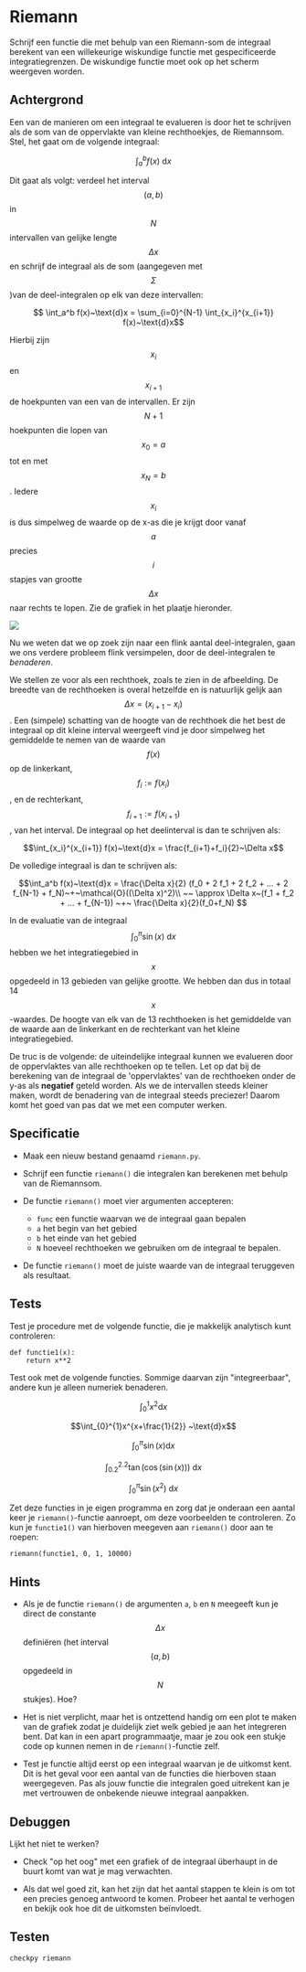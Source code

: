 # Riemann

Schrijf een functie die met behulp van een Riemann-som de integraal berekent van een willekeurige wiskundige functie met gespecificeerde integratiegrenzen. De wiskundige functie moet ook op het scherm weergeven worden.

## Achtergrond

Een van de manieren om een integraal te evalueren is door het te schrijven als de som van de oppervlakte van kleine rechthoekjes, de Riemannsom. Stel, het gaat om de volgende integraal:

$$ \int_a^b f(x)~\text{d}x $$

Dit gaat als volgt: verdeel het interval $$(a,b)$$ in $$N$$ intervallen van gelijke lengte $$\Delta x$$ en schrijf de integraal als de som (aangegeven met $$\Sigma$$)van de deel-integralen op elk van deze intervallen:

$$ \int_a^b f(x)~\text{d}x = \sum_{i=0}^{N-1} \int_{x_i}^{x_{i+1}} f(x)~\text{d}x$$

Hierbij zijn $$x_i$$ en $$x_{i+1}$$ de hoekpunten van een van de intervallen. Er zijn $$N+1$$ hoekpunten die lopen van $$x_0 = a$$ tot en met $$x_{N} = b$$. Iedere $$x_i$$ is dus simpelweg de waarde op de x-as die je krijgt door vanaf $$a$$ precies $$i$$ stapjes van grootte $$\Delta x$$ naar rechts te lopen. Zie de grafiek in het plaatje hieronder.

![](RiemannExample.png)

Nu we weten dat we op zoek zijn naar een flink aantal deel-integralen, gaan we ons verdere probleem flink versimpelen, door de deel-integralen te *benaderen*.

We stellen ze voor als een rechthoek, zoals te zien in de afbeelding. De breedte van de rechthoeken is overal hetzelfde en is natuurlijk gelijk aan $$\Delta x = (x_{i+1} - x_{i})$$. Een (simpele) schatting van de hoogte van de rechthoek die het best de integraal op dit kleine interval weergeeft vind je door simpelweg het gemiddelde te nemen van de waarde van $$f(x)$$ op de linkerkant, $$f_i := f(x_i)$$, en de rechterkant, $$f_{i+1} := f(x_{i+1})$$, van het interval. De integraal op het deelinterval is dan te schrijven als:

$$\int_{x_i}^{x_{i+1}} f(x)~\text{d}x = \frac{f_{i+1}+f_i}{2}~\Delta x$$

De volledige integraal is dan te schrijven als:

$$\int_a^b f(x)~\text{d}x = \frac{\Delta x}{2} (f_0 + 2 f_1 + 2 f_2 + ... +  2 f_{N-1} + f_N)~+~\mathcal{O}((\Delta x)^2)\\
                       ~~ \approx \Delta x~(f_1 + f_2 + ... +  f_{N-1}) ~+~ \frac{\Delta x}{2}(f_0+f_N) $$

In de evaluatie van de integraal $$\int_{0}^{\pi}\sin(x)~\text{d}x$$ hebben we het integratiegebied in $$x$$ opgedeeld in 13 gebieden van gelijke grootte. We hebben dan dus in totaal 14 $$x$$-waardes. De hoogte van elk van de 13 rechthoeken is het gemiddelde van de waarde aan de linkerkant en de rechterkant van het kleine integratiegebied.

De truc is de volgende: de uiteindelijke integraal kunnen we evalueren door de oppervlaktes van alle rechthoeken op te tellen. Let op dat bij de berekening van de integraal de 'oppervlaktes' van de rechthoeken onder de y-as als **negatief** geteld worden. Als we de intervallen steeds kleiner maken, wordt de benadering van de integraal steeds preciezer! Daarom komt het goed van pas dat we met een computer werken.

## Specificatie

- Maak een nieuw bestand genaamd `riemann.py`.

- Schrijf een functie `riemann()` die integralen kan berekenen met behulp van de Riemannsom. 

- De functie `riemann()` moet vier argumenten accepteren:

	- `func` een functie waarvan we de integraal gaan bepalen
	- `a` het begin van het gebied
	- `b` het einde van het gebied
	- `N` hoeveel rechthoeken we gebruiken om de integraal te bepalen.

- De functie `riemann()` moet de juiste waarde van de integraal teruggeven als resultaat.



## Tests

Test je procedure met de volgende functie, die je makkelijk analytisch kunt controleren:

	def functie1(x):
		return x**2

Test ook met de volgende functies. Sommige daarvan zijn "integreerbaar", andere kun je alleen numeriek benaderen.

$$\int_{0}^{1}x^2 \text{d}x$$

$$\int_{0}^{1}x^{x+\frac{1}{2}} ~\text{d}x$$

$$\int_{0}^{\pi}\sin(x) \text{d}x$$

$$\int_{0.2}^{2.2} \tan(\cos(\sin(x))) ~\text{d}x$$

$$\int_{0}^{\pi} \sin(x^2) ~\text{d}x$$

Zet deze functies in je eigen programma en zorg dat je onderaan een aantal keer je `riemann()`-functie aanroept, om deze voorbeelden te controleren. Zo kun je `functie1()` van hierboven meegeven aan `riemann()` door aan te roepen:

    riemann(functie1, 0, 1, 10000)

## Hints

- Als je de functie `riemann()` de argumenten `a`, `b` en `N` meegeeft kun je direct de constante $$\Delta x$$ definiëren (het interval $$(a,b)$$ opgedeeld in $$N$$ stukjes). Hoe?

- Het is niet verplicht, maar het is ontzettend handig om een plot te maken van de grafiek zodat je duidelijk ziet welk gebied je aan het integreren bent. Dat kan in een apart programmaatje, maar je zou ook een stukje code op kunnen nemen in de `riemann()`-functie zelf.

- Test je functie altijd eerst op een integraal waarvan je de uitkomst kent. Dit is het geval voor een aantal van de functies die hierboven staan weergegeven. Pas als jouw functie die integralen goed uitrekent kan je met vertrouwen de onbekende nieuwe integraal aanpakken.


## Debuggen

Lijkt het niet te werken? 

- Check "op het oog" met een grafiek of de integraal überhaupt in de buurt komt van wat je mag verwachten.

- Als dat wel goed zit, kan het zijn dat het aantal stappen te klein is om tot een precies genoeg antwoord te komen. Probeer het aantal te verhogen en bekijk ook hoe dit de uitkomsten beïnvloedt.


## Testen

	checkpy riemann

